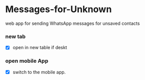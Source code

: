 # Messages-for-Unknown
web app for sending WhatsApp messages for unsaved contacts

### new tab
- [x] open in new table if deskt

### open mobile App
- [x]  switch to the mobile app.
